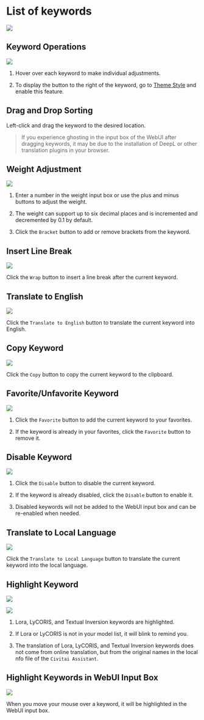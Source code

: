 # List of keywords

![](/assets/images/demo.quick_adjust.gif)

## Keyword Operations

![](/assets/images/ListOfKeywords/btns.png)

1. Hover over each keyword to make individual adjustments.

2. To display the button to the right of the keyword, go to [Theme Style](/ThemeStyle.md#theme-style) and enable this feature.

## Drag and Drop Sorting

Left-click and drag the keyword to the desired location.

> If you experience ghosting in the input box of the WebUI after dragging keywords, it may be due to the installation of DeepL or other translation plugins in your browser.

## Weight Adjustment

![](/assets/images/ListOfKeywords/weight.png)

1. Enter a number in the weight input box or use the plus and minus buttons to adjust the weight.

2. The weight can support up to six decimal places and is incremented and decremented by 0.1 by default.

3. Click the `Bracket` button to add or remove brackets from the keyword.

## Insert Line Break

![](/assets/images/ListOfKeywords/wrap.png)

Click the `Wrap` button to insert a line break after the current keyword.

## Translate to English

![](/assets/images/ListOfKeywords/english.png)

Click the `Translate to English` button to translate the current keyword into English.

## Copy Keyword

![](/assets/images/ListOfKeywords/copy.png)

Click the `Copy` button to copy the current keyword to the clipboard.

## Favorite/Unfavorite Keyword

![](/assets/images/ListOfKeywords/favorite.png)

1. Click the `Favorite` button to add the current keyword to your favorites.

2. If the keyword is already in your favorites, click the `Favorite` button to remove it.

## Disable Keyword

![](/assets/images/ListOfKeywords/disable.png)

1. Click the `Disable` button to disable the current keyword.

2. If the keyword is already disabled, click the `Disable` button to enable it.

3. Disabled keywords will not be added to the WebUI input box and can be re-enabled when needed.

## Translate to Local Language

![](/assets/images/ListOfKeywords/local_language.png)

Click the `Translate to Local Language` button to translate the current keyword into the local language.

## Highlight Keyword

![](/assets/images/ListOfKeywords/highlight.png)

![](/assets/images/demo.keyword_detection.gif)

1. Lora, LyCORIS, and Textual Inversion keywords are highlighted.

2. If Lora or LyCORIS is not in your model list, it will blink to remind you.

3. The translation of Lora, LyCORIS, and Textual Inversion keywords does not come from online translation, but from the original names in the local nfo file of the `Civitai Assistant`.

## Highlight Keywords in WebUI Input Box

![](/assets/images/ListOfKeywords/highlight_input.png)

When you move your mouse over a keyword, it will be highlighted in the WebUI input box.